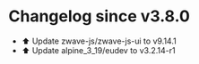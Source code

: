 # Changelog since v3.8.0
- ⬆️ Update zwave-js/zwave-js-ui to v9.14.1 
- ⬆️ Update alpine_3_19/eudev to v3.2.14-r1 
